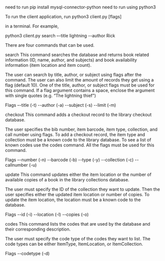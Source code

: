 need to run pip install mysql-connector-python
need to run using python3

To run the client application, run
python3 client.py <command> [flags]

in a terminal. For example,

python3 client.py search –-title lightning --author Rick

There are four commands that can be used.


search
This command searches the database and returns book related information (ID, name, author, and subjects) and book availability information (item location and item count).

The user can search by title, author, or subject using flags after the command. The user can also limit the amount of records they get using a flag (default 10). One of the title, author, or subject flags must be used for this command. If a flag argument contains a space, enclose the argument with single quotes (e.g. “The lightning thief”)

Flags
–-title (-t)
--author (-a)
--subject (-s)
--limit (-m)


checkout
This command adds a checkout record to the library checkout database.

The user specifies the bib number, item barcode, item type, collection, and call number using flags. To add a checkout record, the item type and collection must be a known code to the library database. To see a list of known codes use the codes command. All the flags must be used for this command.

Flags
–-number (-n)
--barcode (-b)
--type (-y)
--collection (-c)
--callnumber (-u)


update
This command updates either the item location or the number of available copies of a book in the library collections database.

The user must specify the ID of the collection they want to update. Then the user specifies either the updated item location or number of copies.  To update the item location, the location must be a known code to the database.

Flags
--id (-i)
--location (-l)
--copies (-o)


codes
This command lists the codes that are used by the database and their corresponding description.

The user must specify the code type of the codes they want to list. The code types can be either ItemType, ItemLocation, or ItemCollection.

Flags
--codetype (-d)
